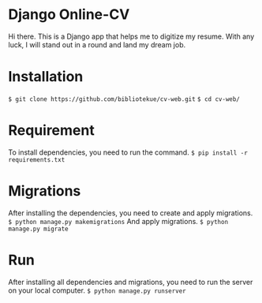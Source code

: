 # Django Online-CV

Hi there. This is a Django app that helps me to digitize my resume. With any luck, I will stand out in a round and land my dream job.

# Installation
`$ git clone https://github.com/bibliotekue/cv-web.git`
`$ cd cv-web/`
# Requirement
To install dependencies, you need to run the command.
 `$ pip install -r requirements.txt`
# Migrations
After installing the dependencies, you need to create and apply migrations.
`$ python manage.py makemigrations`
And apply migrations.
`$ python manage.py migrate`
# Run
After installing all dependencies and migrations, you need to run the server on your local computer.
`$ python manage.py runserver`

